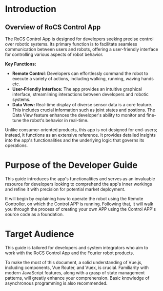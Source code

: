# Introduction

## Overview of RoCS Control App

The RoCS Control App is designed for developers seeking precise control over robotic systems. Its primary function is to facilitate seamless communication between users and robots, offering a user-friendly interface for controlling various aspects of robot behavior.

**Key Functions:**

* **Remote Control**: Developers can effortlessly command the robot to execute a variety of actions, including walking, running, waving hands etc.
* **User-Friendly Interface:** The app provides an intuitive graphical interface, streamlining interactions between developers and robotic systems. 
* **Data View:** Real-time display of diverse sensor data is a core feature. This includes crucial information such as joint states and postions. The Data View feature enhances the developer's ability to monitor and fine-tune the robot's behavior in real-time.

Unlike consumer-oriented products, this app is not designed for end-users; instead, it functions as an extensive reference. It provides detailed insights into the app's functionalities and the underlying logic that governs its operations.

# Purpose of the Developer Guide

 This guide introduces the app's functionalities and serves as an invaluable resource for developers looking to comprehend the app's inner workings and refine it with precision for potential market deployment.

It will begin by explaining how to operate the robot using the Remote Controller, on which the Control APP is running. Following that, it will walk you through the process of creating your own APP using the Control APP's source code as a foundation.

# Target Audience

This guide is tailored for developers and system integrators who aim to work with the RoCS Control App and the Fourier robot products.

To make the most of this document, a solid understanding of Vue.js, including components, Vue Router, and Vuex, is crucial. Familiarity with modern JavaScript features, along with a grasp of state management patterns, will greatly enhance your comprehension. Basic knowledge of asynchronous programming is also recommended.
